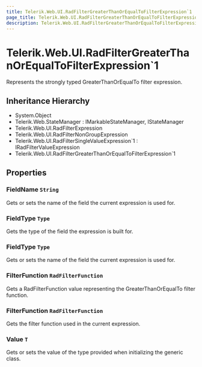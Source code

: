 ```yaml
---
title: Telerik.Web.UI.RadFilterGreaterThanOrEqualToFilterExpression`1
page_title: Telerik.Web.UI.RadFilterGreaterThanOrEqualToFilterExpression`1
description: Telerik.Web.UI.RadFilterGreaterThanOrEqualToFilterExpression`1
---
```


# Telerik.Web.UI.RadFilterGreaterThanOrEqualToFilterExpression`1

Represents the strongly typed GreaterThanOrEqualTo filter expression.

## Inheritance Hierarchy

* System.Object
* Telerik.Web.StateManager : IMarkableStateManager, IStateManager
* Telerik.Web.UI.RadFilterExpression
* Telerik.Web.UI.RadFilterNonGroupExpression
* Telerik.Web.UI.RadFilterSingleValueExpression`1 : IRadFilterValueExpression
* Telerik.Web.UI.RadFilterGreaterThanOrEqualToFilterExpression`1

## Properties

###  FieldName `String`

Gets or sets the name of the field the current expression is used for.

###  FieldType `Type`

Gets the type of the field the expression is built for.

###  FieldType `Type`

Gets or sets the name of the field the current expression is used for.

###  FilterFunction `RadFilterFunction`

Gets a RadFilterFunction value representing the GreaterThanOrEqualTo filter function.

###  FilterFunction `RadFilterFunction`

Gets the filter function used in the current expression.

###  Value `T`

Gets or sets the value of the type provided when initializing the generic class.

